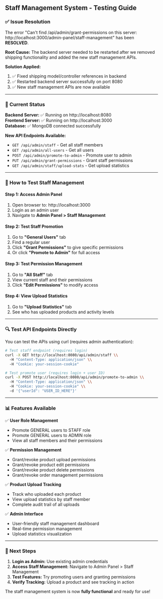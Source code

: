 ## Staff Management System - Testing Guide

### ✅ Issue Resolution

The error "Can't find /api/admin/grant-permissions on this server: http://localhost:3000/admin-panel/staff-management" has been **RESOLVED**.

**Root Cause:** The backend server needed to be restarted after we removed shipping functionality and added the new staff management APIs.

**Solution Applied:**
1. ✅ Fixed shipping model/controller references in backend
2. ✅ Restarted backend server successfully on port 8080  
3. ✅ New staff management APIs are now available

---

### 🔧 Current Status

**Backend Server:** ✅ Running on http://localhost:8080  
**Frontend Server:** ✅ Running on http://localhost:3000  
**Database:** ✅ MongoDB connected successfully  

**New API Endpoints Available:**
- `GET /api/admin/staff` - Get all staff members
- `GET /api/admin/all-users` - Get all users  
- `POST /api/admin/promote-to-admin` - Promote user to admin
- `PUT /api/admin/grant-permissions` - Grant staff permissions
- `GET /api/admin/staff/upload-stats` - Get upload statistics

---

### 🎯 How to Test Staff Management

#### Step 1: Access Admin Panel
1. Open browser to: http://localhost:3000
2. Login as an admin user
3. Navigate to **Admin Panel > Staff Management**

#### Step 2: Test Staff Promotion
1. Go to **"General Users"** tab
2. Find a regular user
3. Click **"Grant Permissions"** to give specific permissions
4. Or click **"Promote to Admin"** for full access

#### Step 3: Test Permission Management  
1. Go to **"All Staff"** tab
2. View current staff and their permissions
3. Click **"Edit Permissions"** to modify access

#### Step 4: View Upload Statistics
1. Go to **"Upload Statistics"** tab  
2. See who has uploaded products and activity levels

---

### 🔍 Test API Endpoints Directly

You can test the APIs using curl (requires admin authentication):

```bash
# Test staff endpoint (requires login)
curl -X GET http://localhost:8080/api/admin/staff \\
  -H "Content-Type: application/json" \\
  -H "Cookie: your-session-cookie"

# Test promote user (requires login + user ID)
curl -X POST http://localhost:8080/api/admin/promote-to-admin \\
  -H "Content-Type: application/json" \\
  -H "Cookie: your-session-cookie" \\
  -d '{"userId": "USER_ID_HERE"}'
```

---

### 📊 Features Available

✅ **User Role Management**
- Promote GENERAL users to STAFF role
- Promote GENERAL users to ADMIN role  
- View all staff members and their permissions

✅ **Permission Management**
- Grant/revoke product upload permissions
- Grant/revoke product edit permissions
- Grant/revoke product delete permissions
- Grant/revoke order management permissions

✅ **Product Upload Tracking**
- Track who uploaded each product
- View upload statistics by staff member
- Complete audit trail of all uploads

✅ **Admin Interface**
- User-friendly staff management dashboard
- Real-time permission management
- Upload statistics visualization

---

### 🚀 Next Steps

1. **Login as Admin:** Use existing admin credentials
2. **Access Staff Management:** Navigate to Admin Panel > Staff Management  
3. **Test Features:** Try promoting users and granting permissions
4. **Verify Tracking:** Upload a product and see tracking in action

The staff management system is now **fully functional** and ready for use!